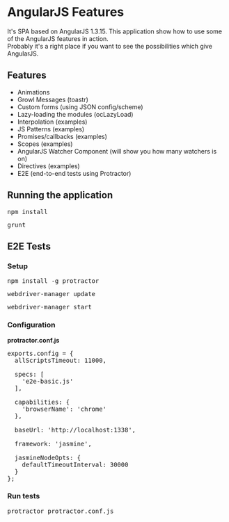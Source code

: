 # AngularJS Features
It's SPA based on AngularJS 1.3.15. This application show how to use some of the AngularJS features in action.<br /> Probably it's a right place if you want to see the possibilities which give AngularJS.

## Features
* Animations
* Growl Messages (toastr)
* Custom forms (using JSON config/scheme)
* Lazy-loading the modules (ocLazyLoad)
* Interpolation (examples)
* JS Patterns (examples)
* Promises/callbacks (examples)
* Scopes (examples)
* AngularJS Watcher Component (will show you how many watchers is on)
* Directives (examples)
* E2E (end-to-end tests using Protractor)

## Running the application
<pre>npm install</pre>
<pre>grunt</pre>

## E2E Tests
### Setup
<pre>npm install -g protractor</pre>
<pre>webdriver-manager update</pre>
<pre>webdriver-manager start</pre>

### Configuration
<b>protractor.conf.js</b>
<pre>
exports.config = {
  allScriptsTimeout: 11000,

  specs: [
    'e2e-basic.js'
  ],

  capabilities: {
    'browserName': 'chrome'
  },

  baseUrl: 'http://localhost:1338',

  framework: 'jasmine',

  jasmineNodeOpts: {
    defaultTimeoutInterval: 30000
  }
};
</pre>

### Run tests
<pre>protractor protractor.conf.js</pre>
